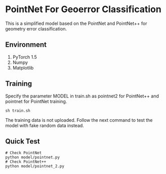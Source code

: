 # PointNet For Geoerror Classification
This is a simplified model based on the PointNet and PointNet++ for geometry error classification.

## Environment
1. PyTorch 1.5
2. Numpy
3. Matplotlib

## Training
Specify the parameter MODEL in train.sh as pointnet2 for PointNet++ and pointnet for PointNet training.
```
sh train.sh
```
The training data is not uploaded. Follow the next command to test the model with fake random data instead.

## Quick Test
```
# Check PointNet
python model/pointnet.py
# Check PointNet++
python model/pointnet_2.py
```